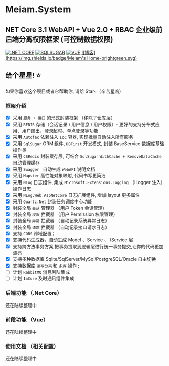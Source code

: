 # Meiam.System

## NET Core 3.1 WebAPI + Vue 2.0 + RBAC 企业级前后端分离权限框架 (可控制数据权限)

[![.NET CORE](https://img.shields.io/badge/.NET%20Core-3.1-d.svg)](#)  [![SQLSUGAR](https://img.shields.io/badge/SQLSUGAR-5.X-d.svg)](#)  [![VUE](https://img.shields.io/badge/VUE-2.6.10-d.svg)](#)
[![博客](https://img.shields.io/badge/Meiam's Home-brightgreen.svg)](https://www.592.la/)


## 给个星星! ⭐️
如果你喜欢这个项目或者它帮助你, 请给 Star~（辛苦星咯）


### 框架介绍

- [x] 采用 `服务 + 接口` 的形式封装框架 （移除了仓库层）
- [x] 采用 `REDIS` 存储（会话记录 / 用户信息 / 用户权限）- 更好的支持分布式应用、用户踢出、登录超时、单点登录等功能
- [x] 采用 `Autofac` 依赖注入 `IoC` 容器, 实现批量自动注入所有服务
- [x] 采用 `SqlSugar` ORM 组件, `DBFirst` 开发模式, 封装 BaseService 数据库基础操作类
- [x] 采用 `CSRedis` 封装缓存层, 可结合 `SqlSugar` `WithCache + RemoveDataCache` 自动管理缓存
- [x] 采用 `Swagger ` 自动生成 `WebAPI` 说明文档
- [x] 采用 `Mapster` 高性能对象映射, 代码书写更简洁 
- [x] 采用 `NLog` 日志组件, 集成  `Microsoft.Extensions.Logging` （ILogger 注入）操作日志
- [x] 采用 `NLog.Web.AspNetCore` 日志扩展组件, 增加 layout 更多属性
- [x] 采用 `Quartz.Net` 封装任务调度中心功能
- [x] 封装全局 `会话` 管理器 （用户 Token 会话管理）
- [x] 封装全局 `权限` 拦截器 （用户 Permission 权限管理）
- [x] 封装全局 `异常` 拦截器 （自动记录系统异常日志）
- [x] 封装全局 `请求` 拦截器 （自动记录接口请求日志）
- [x] 支持 `CORS` 跨域配置；
- [x] 支持代码生成器，自动生成 Model 、Service 、 IService 层
- [x] 支持跨方法事务方案,把事务提取到逻辑层进行统一事务提交,让你的代码更加漂亮
- [x] 支持多种数据库 Sqlite/SqlServer/MySql/PostgreSQL/Oracle 自由切换
- [x] 支持数据库 `读写分离` 和 `多库` 操作 ;
- [ ] 计划 `RabbitMQ` 消息列队集成
- [ ] 计划 `ImCore` 及时通讯组件集成

### 后端功能 （.Net Core）

还在陆续整理中

### 前段功能 （Vue）

还在陆续整理中

### 使用文档 （相关配置）

还在陆续整理中


